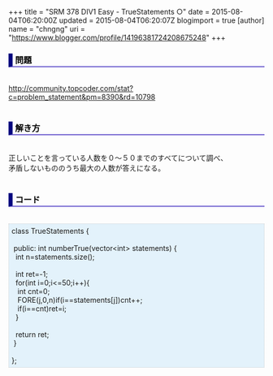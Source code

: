 +++
title = "SRM 378 DIV1 Easy - TrueStatements ○"
date = 2015-08-04T06:20:00Z
updated = 2015-08-04T06:20:07Z
blogimport = true 
[author]
	name = "chngng"
	uri = "https://www.blogger.com/profile/14196381724208675248"
+++

<div dir="ltr" style="text-align: left;" trbidi="on"><h3 style="border-bottom: 2px solid slateblue; border-left: 8px solid navy; color: black; padding: 0px 0px 1px 5px;">問題 <br /></h3><br /><a href="http://community.topcoder.com/stat?c=problem_statement&amp;pm=8390&amp;rd=10798" target="_blank">http://community.topcoder.com/stat?c=problem_statement&amp;pm=8390&amp;rd=10798</a><br /><br /><h3 style="border-bottom: 2px solid slateblue; border-left: 8px solid navy; color: black; padding: 0px 0px 1px 5px;">解き方 </h3><br />正しいことを言っている人数を０〜５０までのすべてについて調べ、<br />矛盾しないもののうち最大の人数が答えになる。<br /><br /><h3 style="border-bottom: 2px solid slateblue; border-left: 8px solid navy; color: black; padding: 0px 0px 1px 5px;">コード </h3><br /><div style="background-color: #e3f2fb; border: 1px dotted #CCCCCC; padding: 5px;">class TrueStatements {<br /><br /><span class="Apple-tab-span" style="white-space: pre;"> </span>public: int numberTrue(vector&lt;int&gt; statements) {<br /><span class="Apple-tab-span" style="white-space: pre;">  </span>int n=statements.size();<br /><br /><span class="Apple-tab-span" style="white-space: pre;">  </span>int ret=-1;<br /><span class="Apple-tab-span" style="white-space: pre;">  </span>for(int i=0;i&lt;=50;i++){<br /><span class="Apple-tab-span" style="white-space: pre;">   </span>int cnt=0;<br /><span class="Apple-tab-span" style="white-space: pre;">   </span>FORE(j,0,n)if(i==statements[j])cnt++;<br /><span class="Apple-tab-span" style="white-space: pre;">   </span>if(i==cnt)ret=i;<br /><span class="Apple-tab-span" style="white-space: pre;">  </span>}<br /><br /><span class="Apple-tab-span" style="white-space: pre;">  </span>return ret;<br /><span class="Apple-tab-span" style="white-space: pre;"> </span>}<br /><br />};</div></div>
